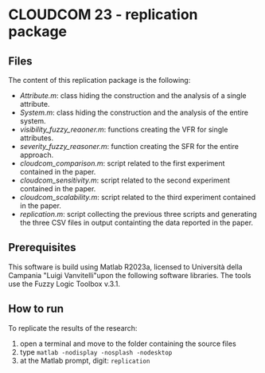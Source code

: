 # CLOUDCOM 23 - replication package

## Files
The content of this replication package is the following:
* *Attribute.m*: class hiding the construction and the analysis of a single attribute.
* *System.m*: class hiding the construction and the analysis of the entire system.
* *visibility_fuzzy_reaoner.m*: functions creating the VFR for single attributes.
* *severity_fuzzy_reasoner.m*: function creating the SFR for the entire approach.
* *cloudcom_comparison.m*: script related to the first experiment contained in the paper.
* *cloudcom_sensitivity.m*: script related to the second experiment contained in the paper.
* *cloudcom_scalability.m*: script related to the third experiment contained in the paper.
* *replication.m*: script collecting the previous three scripts and generating the three CSV files in output containting the data reported in the paper.

## Prerequisites
This software is build using Matlab R2023a, licensed to Università della Campania "Luigi Vanvitelli"upon the following software libraries. The tools use the Fuzzy Logic Toolbox v.3.1.

## How to run
To replicate the results of the research:
1. open a terminal and move to the folder containing the source files
2. type `matlab -nodisplay -nosplash -nodesktop`
3. at the Matlab prompt, digit: `replication`


